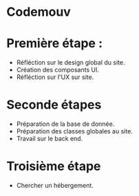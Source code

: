 # Codemouv

# Première étape : 

- Réfléction sur le design global du site.
- Création des composants UI.
- Réfléction sur l'UX sur site.

# Seconde étapes

- Préparation de la base de donnée.
- Préparation des classes globales au site.
- Travail sur le back end.

# Troisième étape

- Chercher un hébergement.
